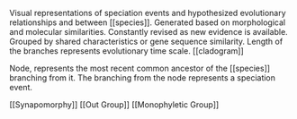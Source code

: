 Visual representations of speciation events and hypothesized evolutionary relationships and between [[species]].
Generated based on morphological and molecular similarities.
Constantly revised as new evidence is available.
Grouped by shared characteristics or gene sequence similarity. Length of the branches represents evolutionary time scale.
[[cladogram]]

Node, represents the most recent common ancestor of the [[species]] branching from it. 
The branching from the node represents a speciation event.

[[Synapomorphy]]
[[Out Group]]
[[Monophyletic Group]]